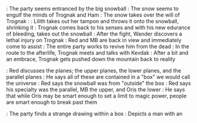 : The party seems entranced by the big snowball
	: The snow seems to engulf the minds of Trognak and Ham
	: The snow takes over the will of Trognak
	: 
	: Lilith takes out her tampon and throws it onto the snowball, shrinking it
	: Trognak comes back to his senses and with his new edurance of bleeding, takes out the snowball
: After the fight, Wander discovers a lethal injury on Trognak
	: Red and MB are back in view and immediately come to assist
	: The entire party works to revive him from the dead
: In the route to the afterlife, Trognak meets and talks with Kevdak
	: After a bit and an embrace, Trognak gets pushed down the mountain back to reality

: Red discusses the planes; the upper planes, the lower planes, and the parallel planes
	: He says all of these are contained in a "box" we would call the universe
		: Red says the snowball was from "outside" the box
	: Red says his specialty was the parallel, MB the upper, and Oris the lower
	: He says that while Oris may be smart enough to set a limit to magic power, people are smart enough to break past them

: The party finds a strange drawing within a box
	: Depicts a man with an